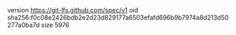 version https://git-lfs.github.com/spec/v1
oid sha256:f0c08e2426bdb2e2d23d829177a6503efafd696b9b7974a8d213d50277a0ba7d
size 5976

